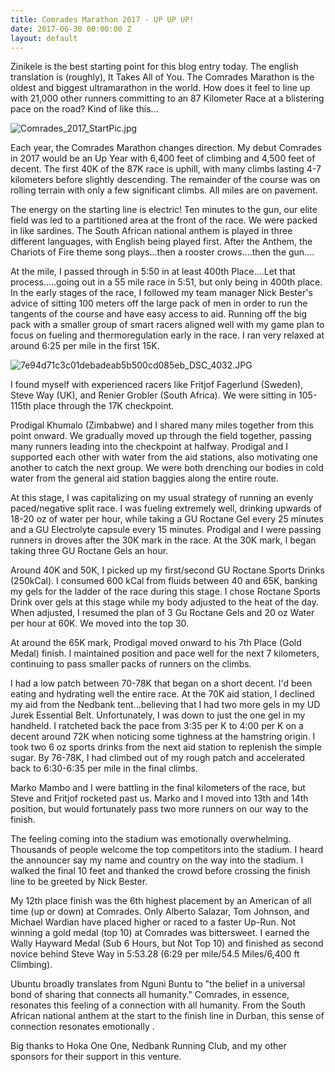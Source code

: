 ```yaml
---
title: Comrades Marathon 2017 - UP UP UP!
date: 2017-06-30 00:00:00 Z
layout: default
---
```


Zinikele is the best starting point for this blog entry today. The english translation is (roughly), It Takes All of You. The Comrades Marathon is the oldest and biggest ultramarathon in the world. How does it feel to line up with 21,000 other runners committing to an 87 Kilometer Race at a blistering pace on the road? Kind of like this…

![Comrades_2017_StartPic.jpg](/uploads/Comrades_2017_StartPic.jpg)

Each year, the Comrades Marathon changes direction. My debut Comrades in 2017 would be an Up Year with 6,400 feet of climbing and 4,500 feet of decent. The first 40K of the 87K race is uphill, with many climbs lasting 4-7 kilometers before slightly descending. The remainder of the course was on rolling terrain with only a few significant climbs. All miles are on pavement.

The energy on the starting line is electric! Ten minutes to the gun, our elite field was led to a partitioned area at the front of the race. We were packed in like sardines. The South African national anthem is played in three different languages, with English being played first. After the Anthem, the Chariots of Fire theme song plays...then a rooster crows....then the gun....

At the mile, I passed through in 5:50 in at least 400th Place....Let that process.....going out in a 55 mile race in 5:51, but only being in 400th place. In the early stages of the race, I followed my team manager Nick Bester's advice of sitting 100 meters off the large pack of men in order to run the tangents of the course and have easy access to aid. Running off the big pack with a smaller group of smart racers aligned well with my game plan to focus on fueling and thermoregulation early in the race. I ran very relaxed at around 6:25 per mile in the first 15K.

![7e94d71c3c01debadeab5b500cd085eb_DSC_4032.JPG](/uploads/7e94d71c3c01debadeab5b500cd085eb_DSC_4032.JPG)

I found myself with experienced racers like Fritjof Fagerlund (Sweden), Steve Way (UK), and Renier Grobler (South Africa). We were sitting in 105-115th place through the 17K checkpoint.

Prodigal Khumalo (Zimbabwe) and I shared many miles together from this point onward. We gradually moved up through the field together, passing many runners leading into the checkpoint at halfway. Prodigal and I supported each other with water from the aid stations, also motivating one another to catch the next group. We were both drenching our bodies in cold water from the general aid station baggies along the entire route.

At this stage, I was capitalizing on my usual strategy of running an evenly paced/negative split race. I was fueling extremely well, drinking upwards of 18-20 oz of water per hour, while taking a GU Roctane Gel every 25 minutes and a GU Electrolyte capsule every 15 minutes. Prodigal and I were passing runners in droves after the 30K mark in the race. At the 30K mark, I began taking three GU Roctane Gels an hour.

Around 40K and 50K, I picked up my first/second GU Roctane Sports Drinks (250kCal). I consumed 600 kCal from fluids between 40 and 65K, banking my gels for the ladder of the race during this stage. I chose Roctane Sports Drink over gels at this stage while my body adjusted to the heat of the day. When adjusted, I resumed the plan of 3 Gu Roctane Gels and 20 oz Water per hour at 60K. We moved into the top 30.

At around the 65K mark, Prodigal moved onward to his 7th Place (Gold Medal) finish. I maintained position and pace well for the next 7 kilometers, continuing to pass smaller packs of runners on the climbs.

I had a low patch between 70-78K that began on a short decent. I'd been eating and hydrating well the entire race. At the 70K aid station, I declined my aid from the Nedbank tent...believing that I had two more gels in my UD Jurek Essential Belt. Unfortunately, I was down to just the one gel in my handheld. I ratcheted back the pace from 3:35 per K to 4:00 per K on a decent around 72K when noticing some tighness at the hamstring origin. I took two 6 oz sports drinks from the next aid station to replenish the simple sugar. By 76-78K, I had climbed out of my rough patch and accelerated back to 6:30-6:35 per mile in the final climbs.

Marko Mambo and I were battling in the final kilometers of the race, but Steve and Fritjof rocketed past us. Marko and I moved into 13th and 14th position, but would fortunately pass two more runners on our way to the finish.

The feeling coming into the stadium was emotionally overwhelming. Thousands of people welcome the top competitors into the stadium. I heard the announcer say my name and country on the way into the stadium. I walked the final 10 feet and thanked the crowd before crossing the finish line to be greeted by Nick Bester.

My 12th place finish was the 6th highest placement by an American of all time (up or down) at Comrades. Only Alberto Salazar, Tom Johnson, and Michael Wardian have placed higher or raced to a faster Up-Run. Not winning a gold medal (top 10) at Comrades was bittersweet. I earned the Wally Hayward Medal (Sub 6 Hours, but Not Top 10) and finished as second novice behind Steve Way in 5:53.28 (6:29 per mile/54.5 Miles/6,400 ft Climbing).

Ubuntu broadly translates from Nguni Buntu to "the belief in a universal bond of sharing that connects all humanity." Comrades, in essence, resonates this feeling of a connection with all humanity. From the South African national anthem at the start to the finish line in Durban, this sense of connection resonates emotionally .

Big thanks to Hoka One One, Nedbank Running Club, and my other sponsors for their support in this venture.